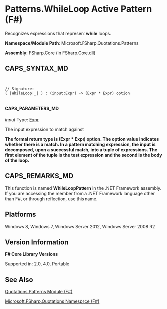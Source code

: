 # Patterns.WhileLoop Active Pattern (F#)

Recognizes expressions that represent **while** loops.

**Namespace/Module Path**: Microsoft.FSharp.Quotations.Patterns

**Assembly**: FSharp.Core (in FSharp.Core.dll)


## CAPS_SYNTAX_MD



```


// Signature:
( |WhileLoop|_| ) : (input:Expr) -> (Expr * Expr) option


```



#### CAPS_PARAMETERS_MD
*input*
Type: [Expr](http://msdn.microsoft.com/en-us/library/ed6a2caf-69d4-45c2-ab97-e9b3be9bce65)


The input expression to match against.



**The formal return type is (Expr &#42; Expr) option. The option value indicates whether there is a match. In a pattern matching expression, the input is decomposed, upon a successful match, into a tuple of expressions. The first element of the tuple is the test expression and the second is the body of the loop.**
## CAPS_REMARKS_MD
This function is named **WhileLoopPattern** in the .NET Framework assembly. If you are accessing the member from a .NET Framework language other than F#, or through reflection, use this name.


## Platforms
Windows 8, Windows 7, Windows Server 2012, Windows Server 2008 R2


## Version Information
**F# Core Library Versions**

Supported in: 2.0, 4.0, Portable




## See Also
[Quotations.Patterns Module &#40;F&#35;&#41;](Quotations.Patterns+Module+%28F%23%29.md)

[Microsoft.FSharp.Quotations Namespace &#40;F&#35;&#41;](Microsoft.FSharp.Quotations+Namespace+%28F%23%29.md)

